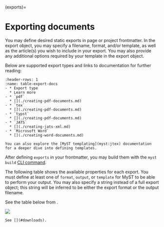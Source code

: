 (exports)=
# Exporting documents

You may define desired static exports in page or project frontmatter. In the export object, you may specify a filename, format, and/or template, as well as the article(s) you wish to include in your export. You may also provide any additional options required by your template in the export object.

Below are supported export types and links to documentation for further reading:


```{list-table} Frontmatter download definitions
:header-rows: 1
:name: table-export-docs
- * Export type
  * Learn more
- * `pdf`
  * [](./creating-pdf-documents.md)
- * `tex`
  * [](./creating-pdf-documents.md)
- * `typst`
  * [](./creating-pdf-documents.md)
- * `JATS`
  * [](./creating-jats-xml.md)
- * `Microsoft Word`
  * [](./creating-word-documents.md)
```

```{seealso} The MyST templating engine drives document exports
You can also explore the [MyST templating](myst:jtex) documentation for a deeper dive into defining templates.
```

After defining `exports` in your frontmatter, you may build them with the `myst build` [CLI command](./quickstart-myst-documents.md).

The following table shows the available properties for each export. You must define at least one of `format`, `output`, or `template` for MyST to be able to perform your output. You may also specify a string instead of a full export object; this string will be inferred to be either the export format or the output filename.

See the table below from [](#frontmatter:exports).

![](#table-frontmatter-exports)

```{seealso} You can include exported documents as downloads in your site!
See [](#downloads).
```